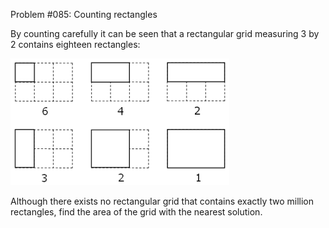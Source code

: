 Problem #085: Counting rectangles
   
By counting carefully it can be seen that a rectangular grid measuring 3 by 2 contains eighteen rectangles:

![problem-illustration-example](./085img.png)

Although there exists no rectangular grid that contains exactly two million rectangles, find the area of the grid with the nearest solution.
